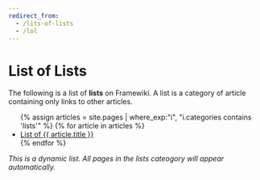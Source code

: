 ```yaml
---
redirect_from: 
  - /lits-of-lists
  - /lol
---
```

# List of Lists
The following is a list of **lists** on Framewiki. A list is a category of article containing only links to other articles.

<ul>
  {% assign articles = site.pages | where_exp:"i", "i.categories contains 'lists'" %}
  {% for article in articles %}
    <li><a href="{{ article.url | relative_url }}">List of {{ article.title }}</a></li>
  {% endfor %}
</ul>

*This is a dynamic list. All pages in the lists cateogory will appear automatically.*